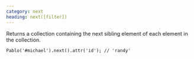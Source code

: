 ```yaml
--- 
category: next
heading: next([filter])
---
```


Returns a collection containing the next sibling element of each element in the collection.

    Pablo('#michael').next().attr('id'); // 'randy'